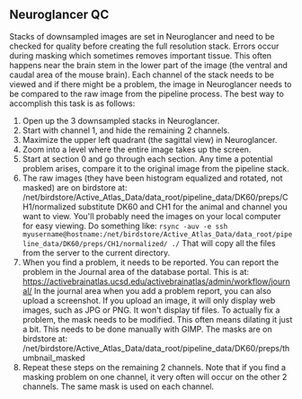 ## Neuroglancer QC

Stacks of downsampled images are set in Neuroglancer and need to be checked for quality before creating the full resolution stack. Errors occur during masking which sometimes removes important tissue. This often happens near the brain stem in the lower part of the image (the ventral and caudal area of the mouse brain). Each channel of the stack needs to be viewed and if there might be a problem, the image in Neuroglancer needs to be compared to the raw image from the pipeline process. The best way to accomplish this task is as follows:

1. Open up the 3 downsampled stacks in Neuroglancer.
1. Start with channel 1, and hide the remaining 2 channels.
1. Maximize the upper left quadrant (the sagittal view) in Neuroglancer.
1. Zoom into a level where the entire image takes up the screen.
1. Start at section 0 and go through each section. Any time a potential problem arises, compare it to the original image from the pipeline stack. 
1. The raw images (they have been histogram equalized and rotated, not masked) are on birdstore at: /net/birdstore/Active_Atlas_Data/data_root/pipeline_data/DK60/preps/CH1/normalized substitute DK60 and CH1 for the animal and channel you want to view. You'll probably need the images on your local computer for easy viewing. Do something like:
`rsync -auv -e ssh myusername@hostname:/net/birdstore/Active_Atlas_Data/data_root/pipeline_data/DK60/preps/CH1/normalized/ ./` That will copy all the files from the server to the current directory.
1. When you find a problem, it needs to be reported. You can report the problem in the Journal area of the database portal. This is at: https://activebrainatlas.ucsd.edu/activebrainatlas/admin/workflow/journal/
In the journal area when you add a problem report, you can also upload a screenshot. If you upload an image, it will only display web images, such as JPG or PNG. It won't display tif files. 
To actually fix a problem, the mask needs to be modified. This often means dilating it just a bit. This needs to be done manually with GIMP. The masks are on birdstore at: /net/birdstore/Active_Atlas_Data/data_root/pipeline_data/DK60/preps/thumbnail_masked 
1. Repeat these steps on the remaining 2 channels. Note that if you find a masking problem on one channel, it very often will occur on the other 2 channels. The same mask is used on each channel.
